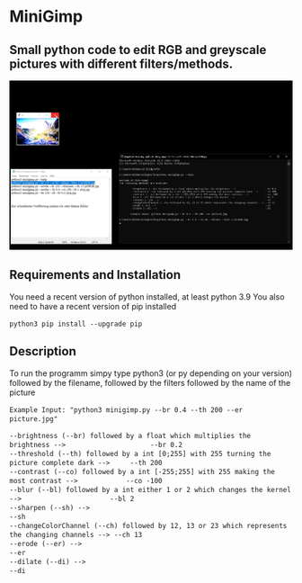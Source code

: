 # MiniGimp
## Small python code to edit RGB and greyscale pictures with different filters/methods.
![1](https://github.com/LegendNeo/MiniGimp/blob/main/screenshot.png)

## Requirements and Installation

You need a recent version of python installed, at least python 3.9
You also need to have  a recent version of pip installed 
```
python3 pip install --upgrade pip
```

## Description

To run the programm simpy type python3 (or py depending on your version) followed by the filename, followed by the filters followed by the name of the picture
```
Example Input: "python3 minigimp.py --br 0.4 --th 200 --er picture.jpg"
```
```
--brightness (--br) followed by a float which multiplies the brightness -->                     --br 0.2
--threshold (--th) followed by a int [0;255] with 255 turning the picture complete dark -->     --th 200      
--contrast (--co) followed by a int [-255;255] with 255 making the most contrast -->            --co -100
--blur (--bl) followed by a int either 1 or 2 which changes the kernel -->                      --bl 2
--sharpen (--sh) -->                                                                            --sh
--changeColorChannel (--ch) followed by 12, 13 or 23 which represents the changing channels --> --ch 13
--erode (--er) -->                                                                              --er
--dilate (--di) -->                                                                             --di
```
